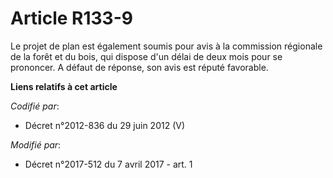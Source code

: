 # Article R133-9

Le projet de plan est également soumis pour avis à la commission régionale de la forêt et du bois, qui dispose d'un délai de
deux mois pour se prononcer. A défaut de réponse, son avis est réputé favorable.

**Liens relatifs à cet article**

_Codifié par_:

  - Décret n°2012-836 du 29 juin 2012 (V)

_Modifié par_:

  - Décret n°2017-512 du 7 avril 2017 - art. 1
